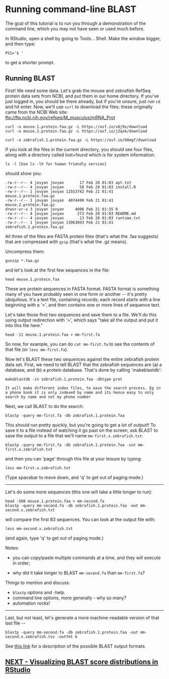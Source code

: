 # Running command-line BLAST

The goal of this tutorial is to run you through a demonstration of the
command line, which you may not have seen or used much before.

In RStudio, open a shell by going to Tools... Shell. Make the window bigger,
and then type:

```
PS1='$ '
```

to get a shorter prompt.

## Running BLAST

First! We need some data.  Let's grab the mouse and zebrafish RefSeq
protein data sets from NCBI, and put them in our home directory. If you've just logged
in, you should be there already, but if you're unsure, just run `cd` and hit enter. Now,
we'll use `curl` to download the files; these originally came from the NCBI Web site: ftp://ftp.ncbi.nih.gov/refseq/M_musculus/mRNA_Prot

```
curl -o mouse.1.protein.faa.gz -L https://osf.io/v6j9x/download
curl -o mouse.2.protein.faa.gz -L https://osf.io/j2qxk/download

curl -o zebrafish.1.protein.faa.gz -L https://osf.io/68mgf/download
```

If you look at the files in the current directory, you should see four
files, along with a directory called lost+found which is for system
information:

```
ls -l [Use ls -lh for human friendly version]
```

should show you:

```
-rw-r--r-- 4 jovyan jovyan       17 Feb 20 01:03 apt.txt
-rw-r--r-- 4 jovyan jovyan       58 Feb 20 01:03 install.R
-rw-r--r-- 1 jovyan jovyan 12553742 Feb 21 01:41 mouse.1.protein.faa.gz
-rw-r--r-- 1 jovyan jovyan  4074490 Feb 21 01:41 mouse.2.protein.faa.gz
drwxr-xr-x 3 jovyan jovyan     4096 Feb 21 01:35 R
-rw-r--r-- 4 jovyan jovyan      273 Feb 20 01:03 README.md
-rw-r--r-- 4 jovyan jovyan       13 Feb 20 01:03 runtime.txt
-rw-r--r-- 1 jovyan jovyan 13963093 Feb 21 01:41 zebrafish.1.protein.faa.gz
```

All three of the files are FASTA protein files (that's what the .faa
suggests) that are compressed with `gzip` (that's what the .gz means).

Uncompress them:

```
gunzip *.faa.gz
```

and let's look at the first few sequences in the file:

```
head mouse.1.protein.faa 
```

These are protein sequences in FASTA format.  FASTA format is something
many of you have probably seen in one form or another -- it's pretty
ubiquitous.  It's a text file, containing records; each record
starts with a line beginning with a '>', and then contains one or more
lines of sequence text.

Let's take those first two sequences and save them to a file.  We'll
do this using output redirection with '>', which says "take
all the output and put it into this file here."

```
head -11 mouse.1.protein.faa > mm-first.fa
```

So now, for example, you can do `cat mm-first.fa` to see the contents of
that file (or `less mm-first.fa`).

Now let's BLAST these two sequences against the entire zebrafish
protein data set. First, we need to tell BLAST that the zebrafish
sequences are (a) a database, and (b) a protein database.  That's done
by calling 'makeblastdb':

```
makeblastdb -in zebrafish.1.protein.faa -dbtype prot

It will make different index files, to ease the search process. Eg in a phone book it is only indexed by name and its hence easy to only search by name and not my phone number
```

Next, we call BLAST to do the search:

```
blastp -query mm-first.fa -db zebrafish.1.protein.faa
```

This should run pretty quickly, but you're going to get a lot of output!!
To save it to a file instead of watching it go past on the screen,
ask BLAST to save the output to a file that we'll name `mm-first.x.zebrafish.txt`:

```
blastp -query mm-first.fa -db zebrafish.1.protein.faa -out mm-first.x.zebrafish.txt
```

and then you can 'page' through this file at your leisure by typing:

```
less mm-first.x.zebrafish.txt
```

(Type spacebar to move down, and 'q' to get out of paging mode.)

-----

Let's do some more sequences (this one will take a little longer to run):

```
head -500 mouse.1.protein.faa > mm-second.fa
blastp -query mm-second.fa -db zebrafish.1.protein.faa -out mm-second.x.zebrafish.txt
```

will compare the first 83 sequences.  You can look at the output file with:

```
less mm-second.x.zebrafish.txt
```

(and again, type 'q' to get out of paging mode.)

Notes:

* you can copy/paste multiple commands at a time, and they will execute in order;

* why did it take longer to BLAST ``mm-second.fa`` than ``mm-first.fa``?

Things to mention and discuss:

* `blastp` options and -help.
* command line options, more generally - why so many?
* automation rocks!

----

Last, but not least, let's generate a more machine-readable version of that
last file --

```
blastp -query mm-second.fa -db zebrafish.1.protein.faa -out mm-second.x.zebrafish.tsv -outfmt 6
```

See [this link](http://www.metagenomics.wiki/tools/blast/blastn-output-format-6) for a description of the possible BLAST output formats.

## [NEXT - Visualizing BLAST score distributions in RStudio](visualizing-blast-scores-with-RStudio.md)


